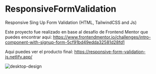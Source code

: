 # ResponsiveFormValidation
Responsive Sing Up Form Validation (HTML, TailwindCSS and Js)

Este proyecto fue realizado en base al desafío de Frontend Mentor que puedes encontrar aqui:
https://www.frontendmentor.io/challenges/intro-component-with-signup-form-5cf91bd49edda32581d28fd1

Aqui puedes ver el producto final:
https://responsive-form-validation-js.netlify.app/

![desktop-design](https://github.com/VickyAzola/ResponsiveFormValidation/assets/116470398/8b583af0-e175-49e3-921f-32546f2ec0ac)
